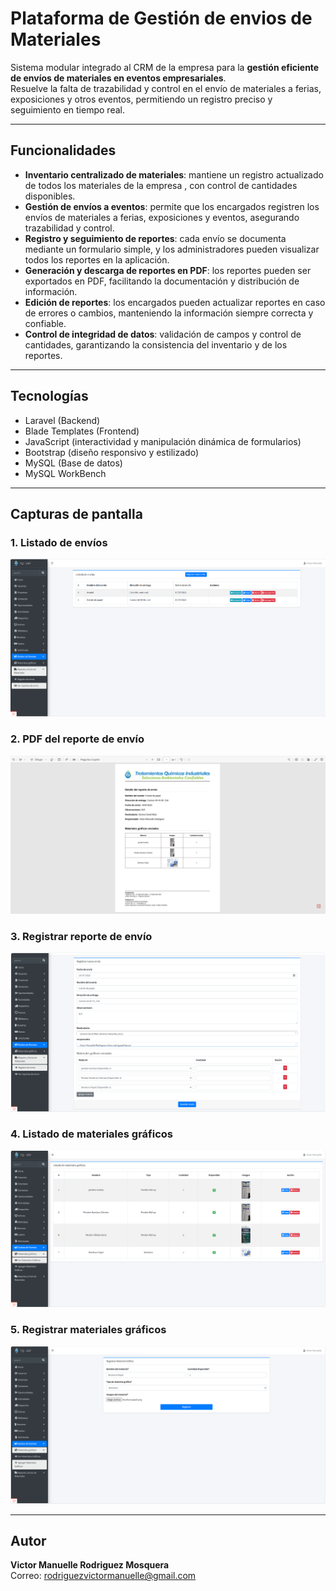 # Plataforma de Gestión de envios de Materiales

Sistema modular integrado al CRM de la empresa para la **gestión eficiente de envíos de materiales en eventos empresariales**.  
Resuelve la falta de trazabilidad y control en el envío de materiales a ferias, exposiciones y otros eventos, permitiendo un registro preciso y seguimiento en tiempo real.

---

## Funcionalidades

- **Inventario centralizado de materiales**: mantiene un registro actualizado de todos los materiales de la empresa , con control de cantidades disponibles.  
- **Gestión de envíos a eventos**: permite que los encargados registren los envíos de materiales a ferias, exposiciones y eventos, asegurando trazabilidad y control.  
- **Registro y seguimiento de reportes**: cada envío se documenta mediante un formulario simple, y los administradores pueden visualizar todos los reportes en la aplicación.  
- **Generación y descarga de reportes en PDF**: los reportes pueden ser exportados en PDF, facilitando la documentación y distribución de información.  
- **Edición de reportes**: los encargados pueden actualizar reportes en caso de errores o cambios, manteniendo la información siempre correcta y confiable.  
- **Control de integridad de datos**: validación de campos y control de cantidades, garantizando la consistencia del inventario y de los reportes.  

---

## Tecnologías

- Laravel (Backend)  
- Blade Templates (Frontend)  
- JavaScript (interactividad y manipulación dinámica de formularios)  
- Bootstrap (diseño responsivo y estilizado)
- MySQL (Base de datos)
- MySQL WorkBench

---

## Capturas de pantalla

### 1. Listado de envíos
![Listado de envíos](images/listadoDeEnvios.png)

### 2. PDF del reporte de envío
![PDF reporte de envio](images/pdfEnvioReporte.png)

### 3. Registrar reporte de envío
![Registrar reporte de envio](images/reportarEnvio.png)

### 4. Listado de materiales gráficos
![Listado de materiales gráficos](images/listarMaterialesGraficos.png)

### 5. Registrar materiales gráficos
![Registrar materiales gráficos](images/RegistrarMaterialGrafico.png)

---
## Autor

**Victor Manuelle Rodriguez Mosquera**  
Correo: rodriguezvictormanuelle@gmail.com
